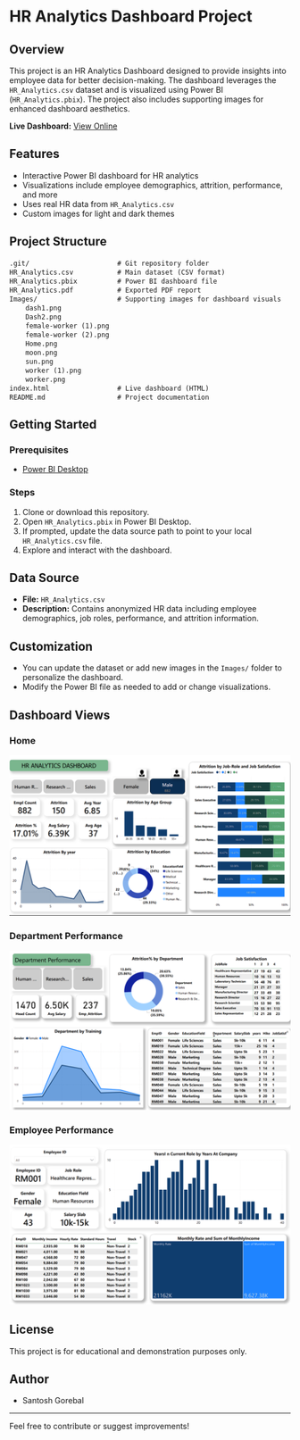 # HR Analytics Dashboard Project

## Overview
This project is an HR Analytics Dashboard designed to provide insights into employee data for better decision-making. The dashboard leverages the `HR_Analytics.csv` dataset and is visualized using Power BI (`HR_Analytics.pbix`). The project also includes supporting images for enhanced dashboard aesthetics.

**Live Dashboard:** [View Online](https://santoshgorebal007.github.io/HR-Analytics/)

## Features
- Interactive Power BI dashboard for HR analytics
- Visualizations include employee demographics, attrition, performance, and more
- Uses real HR data from `HR_Analytics.csv`
- Custom images for light and dark themes

## Project Structure
```
.git/                      # Git repository folder
HR_Analytics.csv           # Main dataset (CSV format)
HR_Analytics.pbix          # Power BI dashboard file
HR_Analytics.pdf           # Exported PDF report
Images/                    # Supporting images for dashboard visuals
    dash1.png
    Dash2.png
    female-worker (1).png
    female-worker (2).png
    Home.png
    moon.png
    sun.png
    worker (1).png
    worker.png
index.html                 # Live dashboard (HTML)
README.md                  # Project documentation
```

## Getting Started
### Prerequisites
- [Power BI Desktop](https://powerbi.microsoft.com/desktop/)

### Steps
1. Clone or download this repository.
2. Open `HR_Analytics.pbix` in Power BI Desktop.
3. If prompted, update the data source path to point to your local `HR_Analytics.csv` file.
4. Explore and interact with the dashboard.

## Data Source
- **File:** `HR_Analytics.csv`
- **Description:** Contains anonymized HR data including employee demographics, job roles, performance, and attrition information.

## Customization
- You can update the dataset or add new images in the `Images/` folder to personalize the dashboard.
- Modify the Power BI file as needed to add or change visualizations.


## Dashboard Views

### Home
![Home Dashboard](Images/Home.png)

### Department Performance
![Department Performance](Images/dash1.png)

### Employee Performance
![Employee Performance](Images/Dash2.png)

## License
This project is for educational and demonstration purposes only.

## Author
- Santosh Gorebal

---
Feel free to contribute or suggest improvements!
